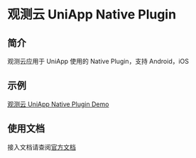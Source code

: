 # 观测云 UniApp Native Plugin

## 简介
观测云应用于 UniApp 使用的 Native Plugin，支持 Android，iOS

## 示例
 [观测云 UniApp Native Plugin Demo](https://github.com/GuanceCloud/datakit-uni-app-native-plugin/tree/dev/Hbuilder_Example)   

## 使用文档

接入文档请查阅[官方文档](https://docs.guance.com/real-user-monitoring/uni-app/app-access/)
